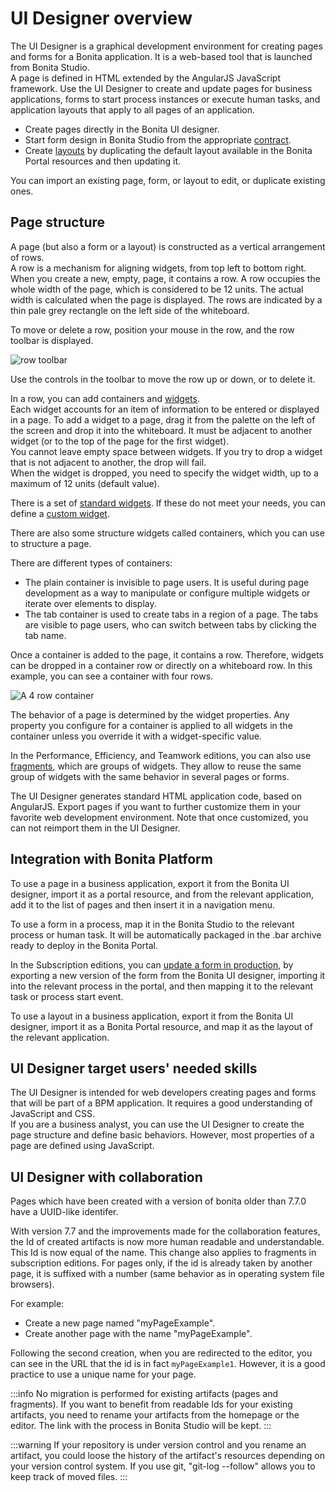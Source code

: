 # UI Designer overview

The UI Designer is a graphical development environment for creating pages and forms for a Bonita application. It is a web-based tool that is launched from Bonita Studio.  
A page is defined in HTML extended by the AngularJS JavaScript framework. Use the UI Designer to create and update pages for business applications, forms to start process instances or execute human tasks, and application layouts that apply to all pages of an application.

* Create pages directly in the Bonita UI designer.
* Start form design in Bonita Studio from the appropriate [contract](contracts-and-contexts.md).
* Create [layouts](layouts.md) by duplicating the default layout available in the Bonita Portal resources and then updating it.

You can import an existing page, form, or layout to edit, or duplicate existing ones.

## Page structure

A page (but also a form or a layout) is constructed as a vertical arrangement of rows.  
A row is a mechanism for aligning widgets, from top left to bottom right. When you create a new, empty, page, it contains a row. A row occupies the whole width of the page, which is considered to be 12 units. The actual width is calculated when the page is displayed. The rows are indicated by a thin pale grey rectangle on the left side of the whiteboard. 

To move or delete a row, position your mouse in the row, and the row toolbar is displayed.

![row toolbar](images/images-6_0/row-over.png)

Use the controls in the toolbar to move the row up or down, or to delete it. 

In a row, you can add containers and [widgets](widgets.md).  
Each widget accounts for an item of information to be entered or displayed in a page. To add a widget to a page, drag it from the palette on the left of the screen and drop it into the whiteboard. It must be adjacent to another widget (or to the top of the page for the first widget).  
You cannot leave empty space between widgets. If you try to drop a widget that is not adjacent to another, the drop will fail.  
When the widget is dropped, you need to specify the widget width, up to a maximum of 12 units (default value). 

There is a set of [standard widgets](widgets.md). If these do not meet your needs, you can define a [custom widget](custom-widgets.md).

There are also some structure widgets called containers, which you can use to structure a page. 

There are different types of containers:
* The plain container is invisible to page users. It is useful during page development as a way to manipulate or configure multiple widgets or iterate over elements to display.
* The tab container is used to create tabs in a region of a page. The tabs are visible to page users, who can switch between tabs by clicking the tab name.

Once a container is added to the page, it contains a row. Therefore, widgets can be dropped in a container row or directly on a whiteboard row. In this example, you can see a container with four rows.

![A 4 row container](images/images-6_0/row-normal.png)

The behavior of a page is determined by the widget properties. Any property you configure for a container is applied to all widgets in the container unless you override it with a widget-specific value.

In the Performance, Efficiency, and Teamwork editions, you can also use [fragments](fragments.md), which are groups of widgets. They allow to reuse the same group of widgets with the same behavior in several pages or forms.

The UI Designer generates standard HTML application code, based on AngularJS. Export pages if you want to further customize them in your favorite web development environment. Note that once customized, you can not reimport them in the UI Designer.

## Integration with Bonita Platform

To use a page in a business application, export it from the Bonita UI designer, import it as a portal resource, and from the relevant application, add it to the list of pages and then insert it in a navigation menu.

To use a form in a process, map it in the Bonita Studio to the relevant process or human task. It will be automatically packaged in the .bar archive ready to deploy in the Bonita Portal.

In the Subscription editions, you can [update a form in production](live-update.md), by exporting a new version of the form from the Bonita UI designer, importing it into the relevant process in the portal, and then mapping it to the relevant task or process start event. 

To use a layout in a business application, export it from the Bonita UI designer, import it as a Bonita Portal resource, and map it as the layout of the relevant application.

## UI Designer target users' needed skills

The UI Designer is intended for web developers creating pages and forms that will be part of a BPM application. It requires a good understanding of JavaScript and CSS.  
If you are a business analyst, you can use the UI Designer to create the page structure and define basic behaviors. However, most properties of a page are defined using JavaScript.

## UI Designer with collaboration

Pages which have been created with a version of bonita older than 7.7.0 have a UUID-like identifer.

With version 7.7 and the improvements made for the collaboration features, the Id of created artifacts is now more human readable and understandable. This Id is now equal of the name. 
This change also applies to fragments in subscription editions.
For pages only, if the id is already taken by another page, it is suffixed with a number (same behavior as in operating system file browsers).
 
For example:
* Create a new page named "myPageExample".
* Create another page with the name "myPageExample".

Following the second creation, when you are redirected to the editor, you can see in the URL that the id is in fact `myPageExample1`.
However, it is a good practice to use a unique name for your page.

:::info
No migration is performed for existing artifacts (pages and fragments).
If you want to benefit from readable Ids for your existing artifacts, you need to rename your artifacts from the homepage or the editor. The link with the process in Bonita Studio will be kept.
:::

:::warning
If your repository is under version control and you rename an artifact, you could loose the history of the artifact's resources depending on your version control system. If you use git, "git-log --follow" allows you to keep track of moved files.
:::